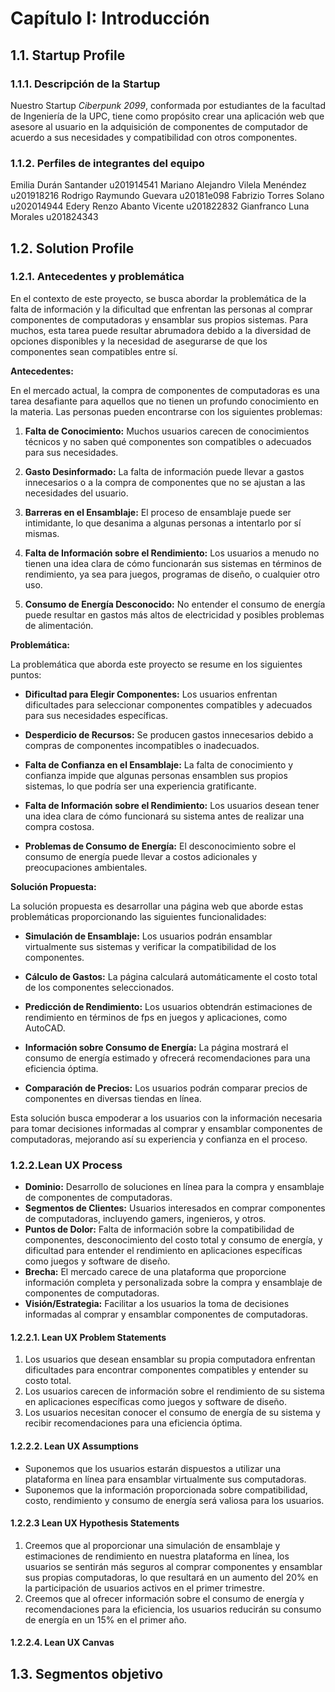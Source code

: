 # Capítulo I: Introducción
## 1.1. Startup Profile
### 1.1.1. Descripción de la Startup
Nuestro Startup *Ciberpunk 2099*, conformada por estudiantes de la facultad de Ingeniería de la UPC, tiene como propósito crear una aplicación web que asesore al usuario en la adquisición de componentes de computador de acuerdo a sus necesidades y compatibilidad con otros componentes. 

### 1.1.2. Perfiles de integrantes del equipo
Emilia Durán Santander u201914541
Mariano Alejandro Vilela Menéndez	u201918216
Rodrigo Raymundo Guevara	u20181e098
Fabrizio Torres Solano	u202014944
Edery Renzo Abanto Vicente	u201822832
Gianfranco Luna Morales	u201824343
## 1.2. Solution Profile

### 1.2.1. Antecedentes y problemática 
En el contexto de este proyecto, se busca abordar la problemática de la falta de información y la dificultad que enfrentan las personas al comprar componentes de computadoras y ensamblar sus propios sistemas. Para muchos, esta tarea puede resultar abrumadora debido a la diversidad de opciones disponibles y la necesidad de asegurarse de que los componentes sean compatibles entre sí.

**Antecedentes:**

En el mercado actual, la compra de componentes de computadoras es una tarea desafiante para aquellos que no tienen un profundo conocimiento en la materia. Las personas pueden encontrarse con los siguientes problemas:

1. **Falta de Conocimiento:** Muchos usuarios carecen de conocimientos técnicos y no saben qué componentes son compatibles o adecuados para sus necesidades.

2. **Gasto Desinformado:** La falta de información puede llevar a gastos innecesarios o a la compra de componentes que no se ajustan a las necesidades del usuario.

3. **Barreras en el Ensamblaje:** El proceso de ensamblaje puede ser intimidante, lo que desanima a algunas personas a intentarlo por sí mismas.

4. **Falta de Información sobre el Rendimiento:** Los usuarios a menudo no tienen una idea clara de cómo funcionarán sus sistemas en términos de rendimiento, ya sea para juegos, programas de diseño, o cualquier otro uso.

5. **Consumo de Energía Desconocido:** No entender el consumo de energía puede resultar en gastos más altos de electricidad y posibles problemas de alimentación.

**Problemática:**

La problemática que aborda este proyecto se resume en los siguientes puntos:

- **Dificultad para Elegir Componentes:** Los usuarios enfrentan dificultades para seleccionar componentes compatibles y adecuados para sus necesidades específicas.

- **Desperdicio de Recursos:** Se producen gastos innecesarios debido a compras de componentes incompatibles o inadecuados.

- **Falta de Confianza en el Ensamblaje:** La falta de conocimiento y confianza impide que algunas personas ensamblen sus propios sistemas, lo que podría ser una experiencia gratificante.

- **Falta de Información sobre el Rendimiento:** Los usuarios desean tener una idea clara de cómo funcionará su sistema antes de realizar una compra costosa.

- **Problemas de Consumo de Energía:** El desconocimiento sobre el consumo de energía puede llevar a costos adicionales y preocupaciones ambientales.

**Solución Propuesta:**

La solución propuesta es desarrollar una página web que aborde estas problemáticas proporcionando las siguientes funcionalidades:

- **Simulación de Ensamblaje:** Los usuarios podrán ensamblar virtualmente sus sistemas y verificar la compatibilidad de los componentes.

- **Cálculo de Gastos:** La página calculará automáticamente el costo total de los componentes seleccionados.

- **Predicción de Rendimiento:** Los usuarios obtendrán estimaciones de rendimiento en términos de fps en juegos y aplicaciones, como AutoCAD.

- **Información sobre Consumo de Energía:** La página mostrará el consumo de energía estimado y ofrecerá recomendaciones para una eficiencia óptima.

- **Comparación de Precios:** Los usuarios podrán comparar precios de componentes en diversas tiendas en línea.

Esta solución busca empoderar a los usuarios con la información necesaria para tomar decisiones informadas al comprar y ensamblar componentes de computadoras, mejorando así su experiencia y confianza en el proceso.
### 1.2.2.Lean UX Process

- **Dominio:** Desarrollo de soluciones en línea para la compra y ensamblaje de componentes de computadoras.
- **Segmentos de Clientes:** Usuarios interesados en comprar componentes de computadoras, incluyendo gamers, ingenieros, y otros.
- **Puntos de Dolor:** Falta de información sobre la compatibilidad de componentes, desconocimiento del costo total y consumo de energía, y dificultad para entender el rendimiento en aplicaciones específicas como juegos y software de diseño.
- **Brecha:** El mercado carece de una plataforma que proporcione información completa y personalizada sobre la compra y ensamblaje de componentes de computadoras.
- **Visión/Estrategia:** Facilitar a los usuarios la toma de decisiones informadas al comprar y ensamblar componentes de computadoras.

#### 1.2.2.1. Lean UX Problem Statements

1. Los usuarios que desean ensamblar su propia computadora enfrentan dificultades para encontrar componentes compatibles y entender su costo total.
2. Los usuarios carecen de información sobre el rendimiento de su sistema en aplicaciones específicas como juegos y software de diseño.
3. Los usuarios necesitan conocer el consumo de energía de su sistema y recibir recomendaciones para una eficiencia óptima.

#### 1.2.2.2. Lean UX Assumptions

- Suponemos que los usuarios estarán dispuestos a utilizar una plataforma en línea para ensamblar virtualmente sus computadoras.
- Suponemos que la información proporcionada sobre compatibilidad, costo, rendimiento y consumo de energía será valiosa para los usuarios.

#### 1.2.2.3 Lean UX Hypothesis Statements

1. Creemos que al proporcionar una simulación de ensamblaje y estimaciones de rendimiento en nuestra plataforma en línea, los usuarios se sentirán más seguros al comprar componentes y ensamblar sus propias computadoras, lo que resultará en un aumento del 20% en la participación de usuarios activos en el primer trimestre.
2. Creemos que al ofrecer información sobre el consumo de energía y recomendaciones para la eficiencia, los usuarios reducirán su consumo de energía en un 15% en el primer año.

#### 1.2.2.4. Lean UX Canvas
## 1.3. Segmentos objetivo